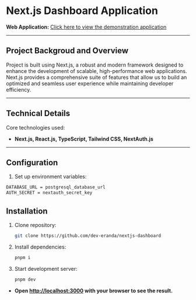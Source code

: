 # Next.js Dashboard Application
**Web Application:** [Click here to view the demonstration application](https://nextjs-dashboard-one-orpin-46.vercel.app/)  
<hr />

## Project Backgroud and Overview
Project is built using Next.js, a robust and modern framework designed to enhance the development of scalable, high-performance web applications. Next.js provides a comprehensive suite of features that allow us to build an optimized and seamless user experience while maintaining developer efficiency. 
<hr />

## Technical Details
Core technologies used: 

- **Next.js, React.js, TypeScript, Tailwind CSS, NextAuth.js**
<hr />

## Configuration
1. Set up environment variables:
```sh
DATABASE_URL = postgresql_database_url
AUTH_SECRET = nextauth_secret_key
```
## Installation
1. Clone repository:
   ```sh
   git clone https://github.com/dev-eranda/nextjs-dashboard

2. Install dependencies:
   ```sh
   pnpm i

3. Start development server:
   ```sh
   pnpm dev

  - **Open [http://localhost:3000](http://localhost:3000) with your browser to see the result.**
